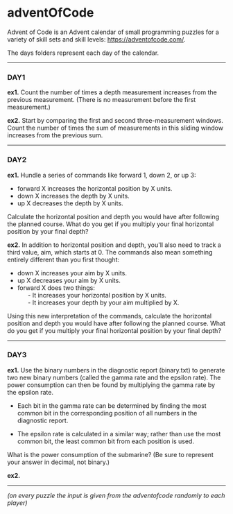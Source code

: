 # adventOfCode

Advent of Code is an Advent calendar of small programming puzzles for a variety of skill sets and skill levels: https://adventofcode.com/. 

The days folders represent each day of the calendar.
<hr>
<h3> DAY1</h3>

<p><b>ex1.</b>
Count the number of times a depth measurement increases from the previous measurement. (There is no measurement before the first measurement.)</p>

<p><b>ex2.</b>
Start by comparing the first and second three-measurement windows. Count the number of times the sum of measurements in this sliding window increases from the previous sum.</p>
<hr>
<h3> DAY2</h3>

<p><b>ex1.</b> 
Hundle a series of commands like forward 1, down 2, or up 3:
  
- forward X increases the horizontal position by X units.
- down X increases the depth by X units.
- up X decreases the depth by X units.
  
Calculate the horizontal position and depth you would have after following the planned course. What do you get if you multiply your final horizontal position by your final depth? </p>

<p><b>ex2.</b>
In addition to horizontal position and depth, you'll also need to track a third value, aim, which starts at 0. The commands also mean something entirely different than you first thought:

- down X increases your aim by X units.
- up X decreases your aim by X units.
- forward X does two things:
    <ul> - It increases your horizontal position by X units.</ul>
    <ul> - It increases your depth by your aim multiplied by X.</ul>  
   
Using this new interpretation of the commands, calculate the horizontal position and depth you would have after following the planned course. What do you get if you multiply your final horizontal position by your final depth?</p>

<hr>
<h3> DAY3</h3>

<p><b>ex1.</b>
Use the binary numbers in the diagnostic report (binary.txt) to generate two new binary numbers (called the gamma rate and the epsilon rate). The power consumption can then be found by multiplying the gamma rate by the epsilon rate.

- Each bit in the gamma rate can be determined by finding the most common bit in the corresponding position of all numbers in the diagnostic report.

- The epsilon rate is calculated in a similar way; rather than use the most common bit, the least common bit from each position is used.

What is the power consumption of the submarine? (Be sure to represent your answer in decimal, not binary.)
  
<p><b>ex2.</b>
  
  
<hr>
<p><i> (on every puzzle the input is given from the adventofcode randomly to each player)</i></p>
